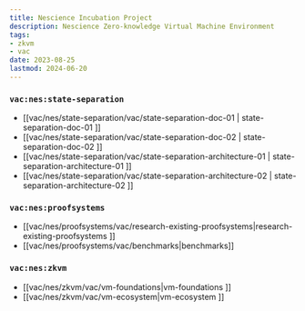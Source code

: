 ```yaml
---
title: Nescience Incubation Project
description: Nescience Zero-knowledge Virtual Machine Environment
tags:
- zkvm
- vac
date: 2023-08-25
lastmod: 2024-06-20
---
```


### `vac:nes:state-separation`

* [[vac/nes/state-separation/vac/state-separation-doc-01 | state-separation-doc-01 ]]
* [[vac/nes/state-separation/vac/state-separation-doc-02 | state-separation-doc-02 ]]
* [[vac/nes/state-separation/vac/state-separation-architecture-01 | state-separation-architecture-01 ]]
* [[vac/nes/state-separation/vac/state-separation-architecture-02 | state-separation-architecture-02 ]]

### `vac:nes:proofsystems`

* [[vac/nes/proofsystems/vac/research-existing-proofsystems|research-existing-proofsystems ]]
* [[vac/nes/proofsystems/vac/benchmarks|benchmarks]]

### `vac:nes:zkvm`
* [[vac/nes/zkvm/vac/vm-foundations|vm-foundations ]]
* [[vac/nes/zkvm/vac/vm-ecosystem|vm-ecosystem ]]




